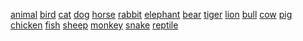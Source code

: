 [animal](http://dict.youdao.com/w/eng/animal/#keyfrom=dict2.index) [bird](http://dict.youdao.com/w/eng/bird/#keyfrom=dict2.index) [cat](http://dict.youdao.com/w/eng/cat/#keyfrom=dict2.index) [dog](http://dict.youdao.com/w/eng/dog/#keyfrom=dict2.index) [horse](http://dict.youdao.com/w/eng/horse/#keyfrom=dict2.index) [rabbit](http://dict.youdao.com/w/eng/rabbit/#keyfrom=dict2.index) [elephant](http://dict.youdao.com/w/eng/elephant/#keyfrom=dict2.index) [bear](http://dict.youdao.com/w/eng/bear/#keyfrom=dict2.index) [tiger](http://dict.youdao.com/w/eng/tiger/#keyfrom=dict2.index) [lion](http://dict.youdao.com/w/eng/lion/#keyfrom=dict2.index) [bull](http://dict.youdao.com/w/eng/bull/#keyfrom=dict2.index) [cow](http://dict.youdao.com/w/eng/cow/#keyfrom=dict2.index) [pig](http://dict.youdao.com/w/eng/pig/#keyfrom=dict2.index) [chicken](http://dict.youdao.com/w/eng/chicken/#keyfrom=dict2.index) [fish](http://dict.youdao.com/w/eng/fish/#keyfrom=dict2.index) [sheep](http://dict.youdao.com/w/eng/sheep/#keyfrom=dict2.index) [monkey](http://dict.youdao.com/w/eng/monkey/#keyfrom=dict2.index) [snake](http://dict.youdao.com/w/eng/snake/#keyfrom=dict2.index) [reptile](http://dict.youdao.com/w/eng/reptile/#keyfrom=dict2.index)